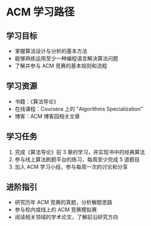 # ACM 学习路径

## 学习目标

- 掌握算法设计与分析的基本方法
- 能够熟练运用至少一种编程语言解决算法问题
- 了解并参与 ACM 竞赛的基本规则和流程

## 学习资源

- 书籍：《算法导论》
- 在线课程：Coursera 上的 "Algorithms Specialization"
- 博客：ACM 博客园相关文章

## 学习任务

1. 完成《算法导论》前 3 章的学习，并实现书中的经典算法
2. 参与线上算法刷题平台的练习，每周至少完成 5 道题目
3. 加入 ACM 学习小组，参与每周一次的讨论和分享

## 进阶指引

- 研究历年 ACM 竞赛的真题，分析解题思路
- 参与校内或线上的 ACM 竞赛模拟赛
- 阅读相关领域的学术论文，了解前沿研究方向
